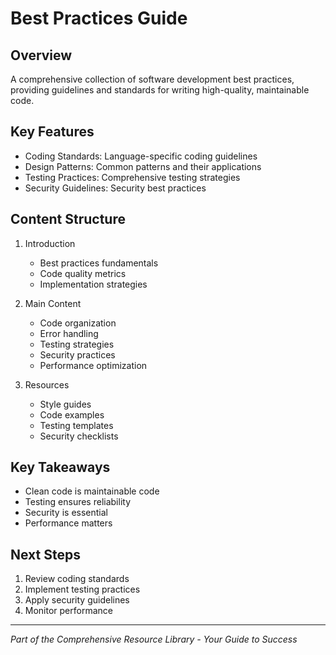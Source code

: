 # Best Practices Guide

## Overview
A comprehensive collection of software development best practices, providing guidelines and standards for writing high-quality, maintainable code.

## Key Features
- Coding Standards: Language-specific coding guidelines
- Design Patterns: Common patterns and their applications
- Testing Practices: Comprehensive testing strategies
- Security Guidelines: Security best practices

## Content Structure
1. Introduction
   - Best practices fundamentals
   - Code quality metrics
   - Implementation strategies

2. Main Content
   - Code organization
   - Error handling
   - Testing strategies
   - Security practices
   - Performance optimization

3. Resources
   - Style guides
   - Code examples
   - Testing templates
   - Security checklists

## Key Takeaways
- Clean code is maintainable code
- Testing ensures reliability
- Security is essential
- Performance matters

## Next Steps
1. Review coding standards
2. Implement testing practices
3. Apply security guidelines
4. Monitor performance

---

*Part of the Comprehensive Resource Library - Your Guide to Success*
